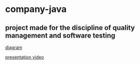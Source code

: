 # company-java
project made for the discipline of quality management and software testing
---
[diagram](https://raw.githubusercontent.com/kaslufl/company-java/master/src/main/resources/p1.png)

[presentation video](https://youtu.be/IbKGsfOAuiU)

